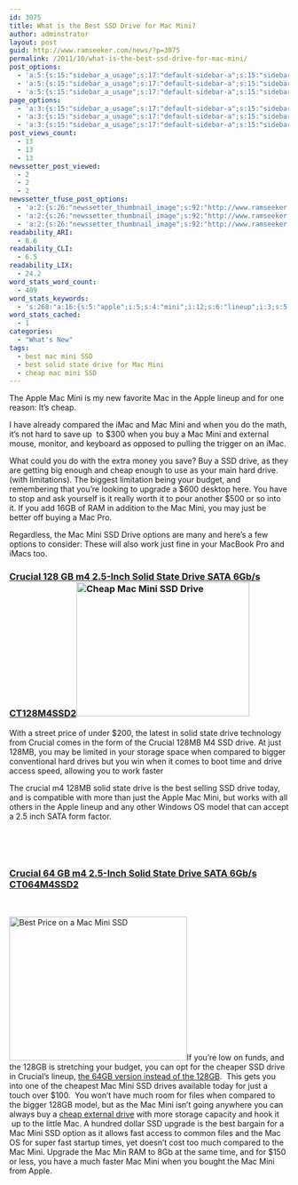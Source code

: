 ```yaml
---
id: 3075
title: What is the Best SSD Drive for Mac Mini?
author: adminstrator
layout: post
guid: http://www.ramseeker.com/news/?p=3075
permalink: /2011/10/what-is-the-best-ssd-drive-for-mac-mini/
post_options:
  - 'a:5:{s:15:"sidebar_a_usage";s:17:"default-sidebar-a";s:15:"sidebar_b_usage";s:17:"default-sidebar-b";s:9:"hwa_usage";s:17:"default-headerbar";s:8:"ad_above";s:0:"";s:8:"ad_below";s:0:"";}'
  - 'a:5:{s:15:"sidebar_a_usage";s:17:"default-sidebar-a";s:15:"sidebar_b_usage";s:17:"default-sidebar-b";s:9:"hwa_usage";s:17:"default-headerbar";s:8:"ad_above";s:0:"";s:8:"ad_below";s:0:"";}'
  - 'a:5:{s:15:"sidebar_a_usage";s:17:"default-sidebar-a";s:15:"sidebar_b_usage";s:17:"default-sidebar-b";s:9:"hwa_usage";s:17:"default-headerbar";s:8:"ad_above";s:0:"";s:8:"ad_below";s:0:"";}'
page_options:
  - 'a:3:{s:15:"sidebar_a_usage";s:17:"default-sidebar-a";s:15:"sidebar_b_usage";s:17:"default-sidebar-b";s:9:"hwa_usage";s:17:"default-headerbar";}'
  - 'a:3:{s:15:"sidebar_a_usage";s:17:"default-sidebar-a";s:15:"sidebar_b_usage";s:17:"default-sidebar-b";s:9:"hwa_usage";s:17:"default-headerbar";}'
  - 'a:3:{s:15:"sidebar_a_usage";s:17:"default-sidebar-a";s:15:"sidebar_b_usage";s:17:"default-sidebar-b";s:9:"hwa_usage";s:17:"default-headerbar";}'
post_views_count:
  - 13
  - 13
  - 13
newssetter_post_viewed:
  - 2
  - 2
  - 2
newssetter_tfuse_post_options:
  - 'a:2:{s:26:"newssetter_thumbnail_image";s:92:"http://www.ramseeker.com/wp-content/uploads/2011/10/Screen-Shot-2011-10-07-at-7.27.19-AM.png";s:24:"newssetter_disable_image";s:4:"true";}'
  - 'a:2:{s:26:"newssetter_thumbnail_image";s:92:"http://www.ramseeker.com/wp-content/uploads/2011/10/Screen-Shot-2011-10-07-at-7.27.19-AM.png";s:24:"newssetter_disable_image";s:4:"true";}'
  - 'a:2:{s:26:"newssetter_thumbnail_image";s:92:"http://www.ramseeker.com/wp-content/uploads/2011/10/Screen-Shot-2011-10-07-at-7.27.19-AM.png";s:24:"newssetter_disable_image";s:4:"true";}'
readability_ARI:
  - 8.6
readability_CLI:
  - 6.5
readability_LIX:
  - 24.2
word_stats_word_count:
  - 489
word_stats_keywords:
  - 's:268:"a:16:{s:5:"apple";i:5;s:4:"mini";i:12;s:6:"lineup";i:3;s:5:"cheap";i:3;s:8:"compared";i:4;s:4:"hard";i:3;s:5:"drive";i:12;s:7:"upgrade";i:3;s:4:"just";i:5;s:7:"crucial";i:5;s:4:"inch";i:3;s:5:"solid";i:4;s:5:"state";i:4;s:4:"sata";i:3;s:5:"128mb";i:3;s:5:"128gb";i:3;}";'
word_stats_cached:
  - 1
categories:
  - "What's New"
tags:
  - best mac mini SSD
  - best solid state drive for Mac Mini
  - cheap mac mini SSD
---
```

<div style="float: right; margin-right: 5px;">
</div>

<div style="float: right; margin-right: 5px;">
</div>

<div style="float: right; margin-right: 5px;">
</div>

The Apple Mac Mini is my new favorite Mac in the Apple lineup and for one reason: It&#8217;s cheap.

I have already compared the iMac and Mac Mini and when you do the math, it&#8217;s not hard to save up  to $300 when you buy a Mac Mini and external mouse, monitor, and keyboard as opposed to pulling the trigger on an iMac.

What could you do with the extra money you save? Buy a SSD drive, as they are getting big enough and cheap enough to use as your main hard drive. (with limitations). The biggest limitation being your budget, and remembering that you&#8217;re looking to upgrade a $600 desktop here. You have to stop and ask yourself is it really worth it to pour another $500 or so into it. If you add 16GB of RAM in addition to the Mac Mini, you may just be better off buying a Mac Pro.

Regardless, the Mac Mini SSD Drive options are many and here&#8217;s a few options to consider: These will also work just fine in your MacBook Pro and iMacs too.

### [Crucial 128 GB m4 2.5-Inch Solid State Drive SATA 6Gb/s CT128M4SSD2<img class="alignleft size-full wp-image-3076" title="Best Crucial SSD Drive for Mac Mini" src="http://www.ramseeker.com/wp-content/uploads/2011/10/Screen-Shot-2011-10-07-at-7.27.19-AM.png" alt="Cheap Mac Mini SSD Drive" width="312" height="242" />][1]

With a street price of under $200, the latest in solid state drive technology from Crucial comes in the form of the Crucial 128MB M4 SSD drive. At just 128MB, you may be limited in your storage space when compared to bigger conventional hard drives but you win when it comes to boot time and drive access speed, allowing you to work faster

The crucial m4 128MB solid state drive is the best selling SSD drive today, and is compatible with more than just the Apple Mac Mini, but works with all others in the Apple lineup and any other Windows OS model that can accept a 2.5 inch SATA form factor.

&nbsp;

&nbsp;

### [Crucial 64 GB m4 2.5-Inch Solid State Drive SATA 6Gb/s CT064M4SSD2][2]

&nbsp;

[<img class="alignleft size-full wp-image-3080" title="Cheapest Mac Mini SSD" src="http://www.ramseeker.com/wp-content/uploads/2011/10/Screen-Shot-2011-10-07-at-7.40.22-AM.png" alt="Best Price on a Mac Mini SSD" width="320" height="259" />][2]If you&#8217;re low on funds, and the 128GB is stretching your budget, you can opt for the cheaper SSD drive in Crucial&#8217;s lineup, [the 64GB version instead of the 128GB][2].  This gets you into one of the cheapest Mac Mini SSD drives available today for just a touch over $100.  You won&#8217;t have much room for files when compared to the bigger 128GB model, but as the Mac Mini isn&#8217;t going anywhere you can always buy a [cheap external drive][3] with more storage capacity and hook it  up to the little Mac. A hundred dollar SSD upgrade is the best bargain for a Mac Mini SSD option as it allows fast access to common files and the Mac OS for super fast startup times, yet doesn&#8217;t cost too much compared to the Mac Mini. Upgrade the Mac Min RAM to 8Gb at the same time, and for $150 or less, you have a much faster Mac Mini when you bought the Mac Mini from Apple.

 [1]: http://www.amazon.com/gp/product/B004W2JKZI/ref=as_li_ss_tl?ie=UTF8&tag=ramseeker-20&linkCode=as2&camp=217145&creative=399373&creativeASIN=B004W2JKZI
 [2]: http://www.amazon.com/gp/product/B004W2JKWG/ref=as_li_ss_tl?ie=UTF8&tag=ramseeker-20&linkCode=as2&camp=217145&creative=399373&creativeASIN=B004W2JKWG
 [3]: http://www.amazon.com/gp/product/B0045JLPMO/ref=as_li_ss_tl?ie=UTF8&tag=ramseeker-20&linkCode=as2&camp=217145&creative=399369&creativeASIN=B0045JLPMO